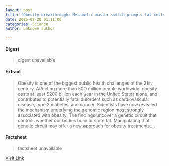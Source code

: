 ```yaml
---
layout: post
title: "Obesity breakthrough: Metabolic master switch prompts fat cells to store or burn fat"
date: 2015-08-20 01:11:06
categories: Science
author: unknown author

---
```



#### Digest
>digest unavailable

#### Extract
>Obesity is one of the biggest public health challenges of the 21st century. Affecting more than 500 million people worldwide, obesity costs at least $200 billion each year in the United States alone, and contributes to potentially fatal disorders such as cardiovascular disease, type 2 diabetes, and cancer. Scientists have now revealed the mechanism underlying the genomic region most strongly associated with obesity. The findings uncover a genetic circuit that controls whether our bodies burn or store fat. Manipulating that genetic circuit may offer a new approach for obesity treatments....

#### Factsheet
>factsheet unavailable

[Visit Link](http://www.sciencedaily.com/releases/2015/08/150819211106.htm)


